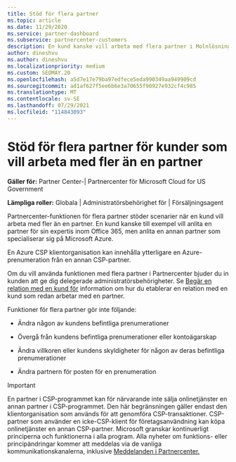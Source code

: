 ```yaml
---
title: Stöd för flera partner
ms.topic: article
ms.date: 11/29/2020
ms.service: partner-dashboard
ms.subservice: partnercenter-customers
description: En kund kanske vill arbeta med flera partner i Molnlösningsleverantör som specialiserar sig på olika tjänster.
author: dineshvu
ms.author: dineshvu
ms.localizationpriority: medium
ms.custom: SEOMAY.20
ms.openlocfilehash: a5d7e17e79ba97edfece5eda990349aa949909cd
ms.sourcegitcommit: ad1af627f5ee6b6e3a70655f90927e932cf4c985
ms.translationtype: MT
ms.contentlocale: sv-SE
ms.lasthandoff: 07/29/2021
ms.locfileid: "114843093"
---
```

# <a name="multi-partner-support-for-customers-who-want-to-work-with-more-than-one-partner"></a>Stöd för flera partner för kunder som vill arbeta med fler än en partner

**Gäller för:** Partner Center-| Partnercenter för Microsoft Cloud for US Government

**Lämpliga roller:** Globala | Administratörsbehörighet för | Försäljningsagent

Partnercenter-funktionen för flera partner stöder scenarier när en kund vill arbeta med fler än en partner. En kund kanske till exempel vill anlita en partner för sin expertis inom Office 365, men anlita en annan partner som specialiserar sig på Microsoft Azure.

En Azure CSP klientorganisation kan innehålla ytterligare en Azure-prenumeration från en annan CSP-partner.

Om du vill använda funktionen med flera partner i Partnercenter bjuder du in kunden att ge dig delegerade administratörsbehörigheter. Se [Begär en relation med en kund för](request-a-relationship-with-a-customer.md) information om hur du etablerar en relation med en kund som redan arbetar med en partner.

Funktioner för flera partner gör inte följande:

- Ändra någon av kundens befintliga prenumerationer

- Övergå från kundens befintliga prenumerationer eller kontoägarskap

- Ändra villkoren eller kundens skyldigheter för någon av deras befintliga prenumerationer

- Ändra partnern för posten för en prenumeration

> [!IMPORTANT]  
> En partner i CSP-programmet kan för närvarande inte sälja onlinetjänster en annan partner i CSP-programmet. Den här begränsningen gäller endast den klientorganisation som används för att genomföra CSP-transaktioner. CSP-partner som använder en icke-CSP-klient för företagsanvändning kan köpa onlinetjänster en annan CSP-partner. Microsoft granskar kontinuerligt principerna och funktionerna i alla program. Alla nyheter om funktions- eller principändringar kommer att meddelas via de vanliga kommunikationskanalerna, inklusive [Meddelanden i Partnercenter.](announcements/index.md)
